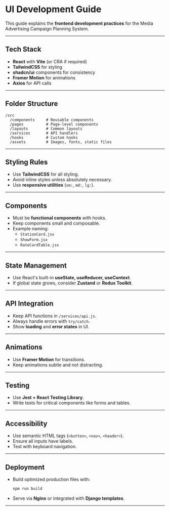 # UI Development Guide

This guide explains the **frontend development practices** for the Media Advertising Campaign Planning System.

---

## Tech Stack
- **React** with **Vite** (or CRA if required)
- **TailwindCSS** for styling
- **shadcn/ui** components for consistency
- **Framer Motion** for animations
- **Axios** for API calls

---

## Folder Structure
```
/src
  /components     # Reusable components
  /pages          # Page-level components
  /layouts        # Common layouts
  /services       # API handlers
  /hooks          # Custom hooks
  /assets         # Images, fonts, static files
```

---

## Styling Rules
- Use **TailwindCSS** for all styling.
- Avoid inline styles unless absolutely necessary.
- Use **responsive utilities** (`sm:`, `md:`, `lg:`).

---

## Components
- Must be **functional components** with hooks.
- Keep components small and composable.
- Example naming:
  - `StationCard.jsx`
  - `ShowForm.jsx`
  - `RateCardTable.jsx`

---

## State Management
- Use React's built-in **useState, useReducer, useContext**.
- If global state grows, consider **Zustand** or **Redux Toolkit**.

---

## API Integration
- Keep API functions in `/services/api.js`.
- Always handle errors with `try/catch`.
- Show **loading** and **error states** in UI.

---

## Animations
- Use **Framer Motion** for transitions.
- Keep animations subtle and not distracting.

---

## Testing
- Use **Jest + React Testing Library**.
- Write tests for critical components like forms and tables.

---

## Accessibility
- Use semantic HTML tags (`<button>`, `<nav>`, `<header>`).
- Ensure all inputs have labels.
- Test with keyboard navigation.

---

## Deployment
- Build optimized production files with:
  ```bash
  npm run build
  ```
- Serve via **Nginx** or integrated with **Django templates**.

---
